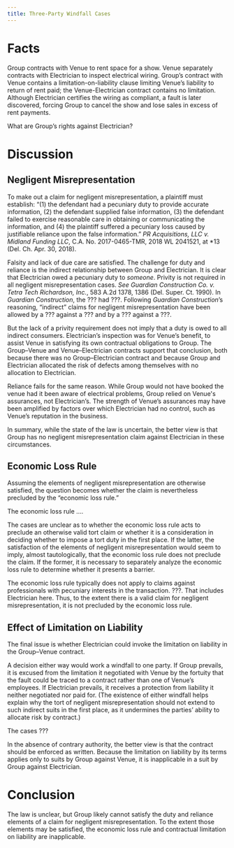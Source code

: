 ```yaml
---
title: Three-Party Windfall Cases
---
```


# Facts

Group contracts with Venue to rent space for a show. Venue separately contracts with Electrician to inspect electrical wiring. Group’s contract with Venue contains a limitation-on-liability clause limiting Venue’s liability to return of rent paid; the Venue-Electrician contract contains no limitation. Although Electrician certifies the wiring as compliant, a fault is later discovered, forcing Group to cancel the show and lose sales in excess of rent payments.

What are Group’s rights against Electrician?

# Discussion

## Negligent Misrepresentation

To make out a claim for negligent misrepresentation, a plaintiff must establish: “(1) the defendant had a pecuniary duty to provide accurate information, (2) the defendant supplied false information, (3) the defendant failed to exercise reasonable care in obtaining or communicating the information, and (4) the plaintiff suffered a pecuniary loss caused by justifiable reliance upon the false information.” *PR Acquisitions, LLC v. Midland Funding LLC*, C.A. No. 2017-0465-TMR, 2018 WL 2041521, at *13 (Del. Ch. Apr. 30, 2018).

Falsity and lack of due care are satisfied. The challenge for duty and reliance is the indirect relationship between Group and Electrician. It is clear that Electrician owed a pecuniary duty to *someone*. Privity is not required in all negligent misrepresentation cases. *See* *Guardian Construction Co. v. Tetra Tech Richardson, Inc.*, 583 A.2d 1378, 1386 (Del. Super. Ct. 1990). In *Guardian Construction*, the ??? had ???. Following *Guardian Construction*’s reasoning, “indirect” claims for negligent misrepresentation have been allowed by a ??? against a ??? and by a ??? against a ???.

But the lack of a privity requirement does not imply that a duty is owed to all indirect consumers. Electrician’s inspection was for Venue’s benefit, to assist Venue in satisfying its own contractual obligations to Group. The Group–Venue and Venue–Electrician contracts support that conclusion, both because there was no Group–Electrician contract and because Group and Electrician allocated the risk of defects among themselves with no allocation to Electrician.

Reliance fails for the same reason. While Group would not have booked the venue had it been aware of electrical problems, Group relied on Venue's assurances, not Electrician’s. The strength of Venue’s assurances may have been amplified by factors over which Electrician had no control, such as Venue’s reputation in the business.

In summary, while the state of the law is uncertain, the better view is that Group has no negligent misrepresentation claim against Electrician in these circumstances.

## Economic Loss Rule

Assuming the elements of negligent misrepresentation are otherwise satisfied, the question becomes whether the claim is nevertheless precluded by the “economic loss rule.”

The economic loss rule ....

The cases are unclear as to whether the economic loss rule acts to preclude an otherwise valid tort claim or whether it is a consideration in deciding whether to impose a tort duty in the first place. If the latter, the satisfaction of the elements of negligent misrepresentation would seem to imply, almost tautologically, that the economic loss rule does not preclude the claim. If the former, it is necessary to separately analyze the economic loss rule to determine whether it presents a barrier.

The economic loss rule typically does not apply to claims against professionals with pecuniary interests in the transaction. ???. That includes Electrician here. Thus, to the extent there is a valid claim for negligent misrepresentation, it is not precluded by the economic loss rule.

## Effect of Limitation on Liability

The final issue is whether Electrician could invoke the limitation on liability in the Group–Venue contract.

A decision either way would work a windfall to one party. If Group prevails, it is excused from the limitation it negotiated with Venue by the fortuity that the fault could be traced to a contract rather than one of Venue’s employees. If Electrician prevails, it receives a protection from liability it neither negotiated nor paid for. (The existence of either windfall helps explain why the tort of negligent misrepresentation should not extend to such indirect suits in the first place, as it undermines the parties’ ability to allocate risk by contract.)

The cases ???

In the absence of contrary authority, the better view is that the contract should be enforced as written. Because the limitation on liability by its terms applies only to suits by Group against Venue, it is inapplicable in a suit by Group against Electrician.

# Conclusion

The law is unclear, but Group likely cannot satisfy the duty and reliance elements of a claim for negligent misrepresentation. To the extent those elements may be satisfied, the economic loss rule and contractual limitation on liability are inapplicable.

